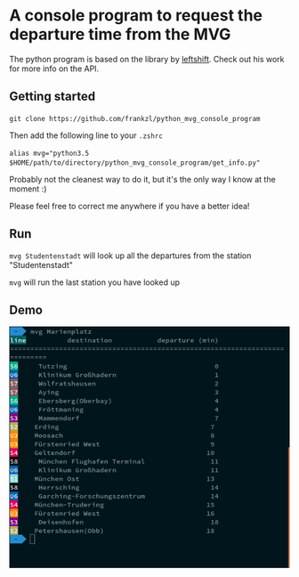 # A console program to request the departure time from the MVG

The python program is based on the library by [leftshift](https://github.com/leftshift/python_mvg_api). Check out his work for more info on the API.

## Getting started

`git clone https://github.com/frankzl/python_mvg_console_program`

Then add the following line to your `.zshrc`

`alias mvg="python3.5 $HOME/path/to/directory/python_mvg_console_program/get_info.py"`

Probably not the cleanest way to do it, but it's the only way I know at the moment :)

Please feel free to correct me anywhere if you have a better idea!

## Run
`mvg Studentenstadt` will look up all the departures from the station "Studentenstadt"

`mvg` will run the last station you have looked up

## Demo
![screenshot](demo.png)
